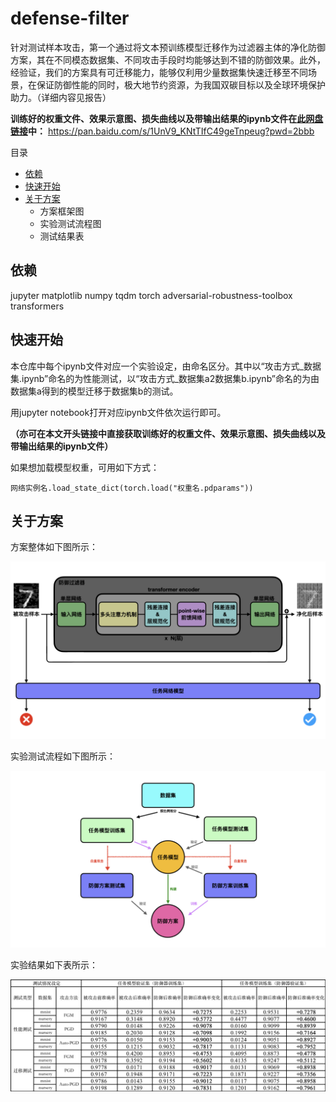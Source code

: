 # defense-filter

针对测试样本攻击，第一个通过将文本预训练模型迁移作为过滤器主体的净化防御方案，其在不同模态数据集、不同攻击手段时均能够达到不错的防御效果。此外，经验证，我们的方案具有可迁移能力，能够仅利用少量数据集快速迁移至不同场景，在保证防御性能的同时，极大地节约资源，为我国双碳目标以及全球环境保护助力。（详细内容见报告）

**训练好的权重文件、效果示意图、损失曲线以及带输出结果的ipynb文件在[此网盘链接](https://pan.baidu.com/s/1UnV9_KNtTIfC49geTnpeug?pwd=2bbb)中：**
https://pan.baidu.com/s/1UnV9_KNtTIfC49geTnpeug?pwd=2bbb

目录
- [依赖](#依赖)
- [快速开始](#快速开始)
- [关于方案](#关于方案)
  - 方案框架图
  - 实验测试流程图
  - 测试结果表

## 依赖

jupyter matplotlib numpy tqdm torch adversarial-robustness-toolbox transformers

## 快速开始

本仓库中每个ipynb文件对应一个实验设定，由命名区分。其中以“攻击方式_数据集.ipynb”命名的为性能测试，以“攻击方式_数据集a2数据集b.ipynb”命名的为由数据集a得到的模型迁移于数据集b的测试。

用jupyter notebook打开对应ipynb文件依次运行即可。

**（亦可在本文开头链接中直接获取训练好的权重文件、效果示意图、损失曲线以及带输出结果的ipynb文件）**

如果想加载模型权重，可用如下方式：

```
网络实例名.load_state_dict(torch.load("权重名.pdparams"))
```

## 关于方案

方案整体如下图所示：

![方案框架图](pics/framework.jpeg)

实验测试流程如下图所示：

![测试流图](pics/flow.jpeg)

实验结果如下表所示：

![测试结果表](pics/res.jpg)
